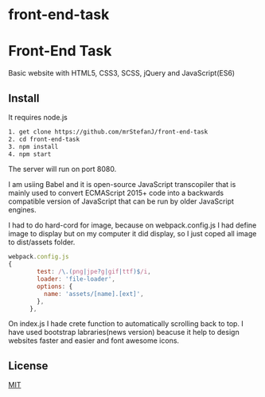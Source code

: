 # front-end-task
# Front-End Task

Basic website with HTML5, CSS3, SCSS, jQuery and JavaScript(ES6)

## Install

It requires node.js
```bash
1. get clone https://github.com/mrStefanJ/front-end-task
2. cd front-end-task
3. npm install
4. npm start
```

The server will run on port 8080. 

I am usiing Babel and it is open-source JavaScript transcopiler that is mainly used to 
convert ECMAScript 2015+ code into a backwards compatible version of JavaScript that 
can be run by older JavaScript engines.  

I had to do hard-cord for image, because on webpack.config.js 
I had define image to display but on my computer it did display, so I just coped all image 
to dist/assets folder.

```javascript
webpack.config.js
{
        test: /\.(png|jpe?g|gif|ttf)$/i,
        loader: 'file-loader',
        options: {
          name: 'assets/[name].[ext]',
        },
      }, 
```

On index.js I hade crete function to automatically scrolling back to top.
I have used bootstrap labraries(news version) beacuse it help to design websites faster and easier 
and font awesome icons.

## License
[MIT](http://choosealincense.com/licenses/mit/)